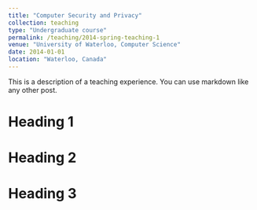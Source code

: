 ```yaml
---
title: "Computer Security and Privacy"
collection: teaching
type: "Undergraduate course"
permalink: /teaching/2014-spring-teaching-1
venue: "University of Waterloo, Computer Science"
date: 2014-01-01
location: "Waterloo, Canada"
---
```


This is a description of a teaching experience. You can use markdown like any other post.

Heading 1
======

Heading 2
======

Heading 3
======